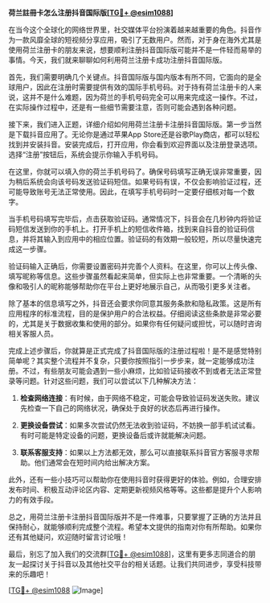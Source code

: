 **荷兰註冊卡怎么注册抖音国际版[[TG💪+ @esim1088](https://t.me/s/esim1088)]**

在当今这个全球化的网络世界里，社交媒体平台扮演着越来越重要的角色。抖音作为一款风靡全球的短视频分享应用，吸引了无数用户。然而，对于身在海外尤其是使用荷兰注册卡的朋友来说，想要顺利注册抖音国际版可能并不是一件轻而易举的事情。今天，我们就来聊聊如何利用荷兰注册卡成功注册抖音国际版。

首先，我们需要明确几个关键点。抖音国际版与国内版本有所不同，它面向的是全球用户，因此在注册时需要提供有效的国际手机号码。对于持有荷兰注册卡的人来说，这并不是什么难题，因为荷兰的手机号码完全可以用来完成这一操作。不过，在实际操作过程中，还是有一些细节需要注意，否则可能会遇到各种问题。

接下来，我们进入正题，详细介绍如何用荷兰注册卡注册抖音国际版。第一步当然是下载抖音应用了。无论你是通过苹果App Store还是谷歌Play商店，都可以轻松找到并安装抖音。安装完成后，打开应用，你会看到欢迎界面以及注册登录选项。选择“注册”按钮后，系统会提示你输入手机号码。

在这里，你就可以填入你的荷兰手机号码了。确保号码填写正确无误非常重要，因为稍后系统会向该号码发送验证码短信。如果号码有误，不仅会影响验证过程，还可能导致账号无法正常使用。因此，在填写手机号码时一定要仔细核对每一个数字。

当手机号码填写完毕后，点击获取验证码。通常情况下，抖音会在几秒钟内将验证码短信发送到你的手机上。打开手机上的短信收件箱，找到来自抖音的验证码信息，并将其输入到应用中的相应位置。验证码的有效期一般较短，所以尽量快速完成这一步骤。

验证码输入正确后，你需要设置密码并完善个人资料。在这里，你可以上传头像、填写昵称等信息。这些步骤虽然看起来简单，但实际上也非常重要。一个清晰的头像和吸引人的昵称能够帮助你在平台上更好地展示自己，从而吸引更多关注者。

除了基本的信息填写之外，抖音还会要求你同意其服务条款和隐私政策。这是所有应用程序的标准流程，目的是保护用户的合法权益。仔细阅读这些条款是非常必要的，尤其是关于数据收集和使用的部分。如果你有任何疑问或担忧，可以随时咨询相关客服人员。

完成上述步骤后，你就算是正式完成了抖音国际版的注册过程啦！是不是感觉特别简单呢？其实整个流程并不复杂，只要你按照指引一步步来，就一定能够成功注册。不过，有些朋友可能会遇到一些小麻烦，比如验证码接收不到或者无法正常登录等问题。针对这些问题，我们可以尝试以下几种解决方法：

1. **检查网络连接**：有时候，由于网络不稳定，可能会导致验证码发送失败。建议先检查一下自己的网络状况，确保处于良好的状态后再进行操作。
   
2. **更换设备尝试**：如果多次尝试仍然无法收到验证码，不妨换一部手机试试看。有时可能是特定设备的问题，更换设备后或许就能解决问题。
   
3. **联系客服支持**：如果以上方法都无效，那么可以直接联系抖音官方客服寻求帮助。他们通常会在短时间内给出解决方案。

此外，还有一些小技巧可以帮助你在使用抖音时获得更好的体验。例如，合理安排发布时间、积极互动评论区内容、定期更新视频风格等等。这些都是提升个人影响力的有效手段。

总之，用荷兰注册卡注册抖音国际版并不是一件难事，只要掌握了正确的方法并且保持耐心，就能够顺利完成整个流程。希望本文提供的指南对你有所帮助。如果你还有其他疑问，欢迎随时留言讨论哦！

最后，别忘了加入我们的交流群[[TG💪+ @esim1088](https://t.me/s/esim1088)]，这里有更多志同道合的朋友一起探讨关于抖音以及其他社交平台的相关话题。让我们共同进步，享受科技带来的乐趣吧！

[[TG💪+ @esim1088](https://t.me/s/esim1088) ![Image](https://i.postimg.cc/4NQfJmqS/Snipaste-2025-05-13-00-14-12.png)]